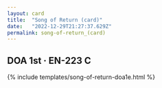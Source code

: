 ```yaml
---
layout: card
title:  "Song of Return (card)"
date:   "2022-12-29T21:27:37.629Z"
permalink: song-of-return_(card)
---
```


## DOA 1st &middot; EN-223 C

{% include templates/song-of-return-doa1e.html %}
